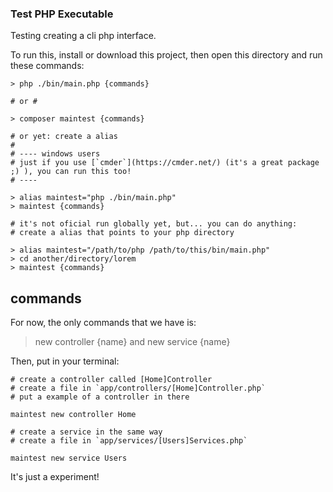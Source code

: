 ### Test PHP Executable

Testing creating a cli php interface.

To run this, install or download this project, then open this directory and run these commands:

````
> php ./bin/main.php {commands}

# or #

> composer maintest {commands}

# or yet: create a alias
# 
# ---- windows users
# just if you use [`cmder`](https://cmder.net/) (it's a great package ;) ), you can run this too!
# ----

> alias maintest="php ./bin/main.php"
> maintest {commands}

# it's not oficial run globally yet, but... you can do anything:
# create a alias that points to your php directory

> alias maintest="/path/to/php /path/to/this/bin/main.php"
> cd another/directory/lorem
> maintest {commands}
````

## commands

For now, the only commands that we have is:

> new controller {name} and
> new service {name}

Then, put in your terminal:

````
# create a controller called [Home]Controller
# create a file in `app/controllers/[Home]Controller.php`
# put a example of a controller in there

maintest new controller Home

# create a service in the same way
# create a file in `app/services/[Users]Services.php`

maintest new service Users
````

It's just a experiment!